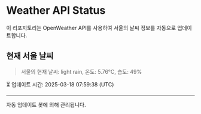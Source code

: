 
# Weather API Status

이 리포지토리는 OpenWeather API를 사용하여 서울의 날씨 정보를 자동으로 업데이트합니다.

## 현재 서울 날씨
> 서울의 현재 날씨: light rain, 온도: 5.76°C, 습도: 49%

⏳ 업데이트 시간: 2025-03-18 07:59:38 (UTC)

---
자동 업데이트 봇에 의해 관리됩니다.
